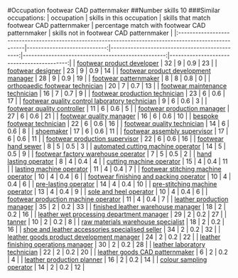 #Occupation footwear CAD patternmaker
##Number skills 10
###Similar occupations:
| occupation                                                                                            |   skills in this occupation |   skills that match footwear CAD patternmaker |   percentage match with footwear CAD patternmaker |   skills not in footwear CAD patternmaker |
|:------------------------------------------------------------------------------------------------------|----------------------------:|----------------------------------------------:|--------------------------------------------------:|------------------------------------------:|
| [footwear product developer](footwear_product_developer.md)                                           |                          32 |                                             9 |                                               0.9 |                                        23 |
| [footwear designer](footwear_designer.md)                                                             |                          23 |                                             9 |                                               0.9 |                                        14 |
| [footwear product development manager](footwear_product_development_manager.md)                       |                          28 |                                             9 |                                               0.9 |                                        19 |
| [footwear patternmaker](footwear_patternmaker.md)                                                     |                           8 |                                             8 |                                               0.8 |                                         0 |
| [orthopaedic footwear technician](orthopaedic_footwear_technician.md)                                 |                          20 |                                             7 |                                               0.7 |                                        13 |
| [footwear maintenance technician](footwear_maintenance_technician.md)                                 |                          16 |                                             7 |                                               0.7 |                                         9 |
| [footwear production technician](footwear_production_technician.md)                                   |                          23 |                                             6 |                                               0.6 |                                        17 |
| [footwear quality control laboratory technician](footwear_quality_control_laboratory_technician.md)   |                           9 |                                             6 |                                               0.6 |                                         3 |
| [footwear quality controller](footwear_quality_controller.md)                                         |                          11 |                                             6 |                                               0.6 |                                         5 |
| [footwear production manager](footwear_production_manager.md)                                         |                          27 |                                             6 |                                               0.6 |                                        21 |
| [footwear quality manager](footwear_quality_manager.md)                                               |                          16 |                                             6 |                                               0.6 |                                        10 |
| [bespoke footwear technician](bespoke_footwear_technician.md)                                         |                          22 |                                             6 |                                               0.6 |                                        16 |
| [footwear quality technician](footwear_quality_technician.md)                                         |                          14 |                                             6 |                                               0.6 |                                         8 |
| [shoemaker](shoemaker.md)                                                                             |                          17 |                                             6 |                                               0.6 |                                        11 |
| [footwear assembly supervisor](footwear_assembly_supervisor.md)                                       |                          17 |                                             6 |                                               0.6 |                                        11 |
| [footwear production supervisor](footwear_production_supervisor.md)                                   |                          22 |                                             6 |                                               0.6 |                                        16 |
| [footwear hand sewer](footwear_hand_sewer.md)                                                         |                           8 |                                             5 |                                               0.5 |                                         3 |
| [automated cutting machine operator](automated_cutting_machine_operator.md)                           |                          14 |                                             5 |                                               0.5 |                                         9 |
| [footwear factory warehouse operator](footwear_factory_warehouse_operator.md)                         |                           7 |                                             5 |                                               0.5 |                                         2 |
| [hand lasting operator](hand_lasting_operator.md)                                                     |                           8 |                                             4 |                                               0.4 |                                         4 |
| [cutting machine operator](cutting_machine_operator.md)                                               |                          15 |                                             4 |                                               0.4 |                                        11 |
| [lasting machine operator](lasting_machine_operator.md)                                               |                          11 |                                             4 |                                               0.4 |                                         7 |
| [footwear stitching machine operator](footwear_stitching_machine_operator.md)                         |                          10 |                                             4 |                                               0.4 |                                         6 |
| [footwear finishing and packing operator](footwear_finishing_and_packing_operator.md)                 |                          10 |                                             4 |                                               0.4 |                                         6 |
| [pre-lasting operator](pre-lasting_operator.md)                                                       |                          14 |                                             4 |                                               0.4 |                                        10 |
| [pre-stitching machine operator](pre-stitching_machine_operator.md)                                   |                          13 |                                             4 |                                               0.4 |                                         9 |
| [sole and heel operator](sole_and_heel_operator.md)                                                   |                          10 |                                             4 |                                               0.4 |                                         6 |
| [footwear production machine operator](footwear_production_machine_operator.md)                       |                          11 |                                             4 |                                               0.4 |                                         7 |
| [leather production manager](leather_production_manager.md)                                           |                          35 |                                             2 |                                               0.2 |                                        33 |
| [finished leather warehouse manager](finished_leather_warehouse_manager.md)                           |                          18 |                                             2 |                                               0.2 |                                        16 |
| [leather wet processing department manager](leather_wet_processing_department_manager.md)             |                          29 |                                             2 |                                               0.2 |                                        27 |
| [tanner](tanner.md)                                                                                   |                          10 |                                             2 |                                               0.2 |                                         8 |
| [raw materials warehouse specialist](raw_materials_warehouse_specialist.md)                           |                          18 |                                             2 |                                               0.2 |                                        16 |
| [shoe and leather accessories specialised seller](shoe_and_leather_accessories_specialised_seller.md) |                          34 |                                             2 |                                               0.2 |                                        32 |
| [leather goods product development manager](leather_goods_product_development_manager.md)             |                          24 |                                             2 |                                               0.2 |                                        22 |
| [leather finishing operations manager](leather_finishing_operations_manager.md)                       |                          30 |                                             2 |                                               0.2 |                                        28 |
| [leather laboratory technician](leather_laboratory_technician.md)                                     |                          22 |                                             2 |                                               0.2 |                                        20 |
| [leather goods CAD patternmaker](leather_goods_CAD_patternmaker.md)                                   |                           6 |                                             2 |                                               0.2 |                                         4 |
| [leather production planner](leather_production_planner.md)                                           |                          16 |                                             2 |                                               0.2 |                                        14 |
| [colour sampling operator](colour_sampling_operator.md)                                               |                          14 |                                             2 |                                               0.2 |                                        12 |
